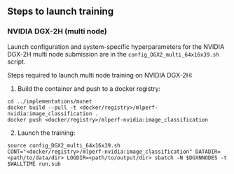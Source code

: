 ## Steps to launch training

### NVIDIA DGX-2H (multi node)

Launch configuration and system-specific hyperparameters for the NVIDIA DGX-2H
multi node submission are in the `config_DGX2_multi_64x16x39.sh` script.

Steps required to launch multi node training on NVIDIA DGX-2H:

1. Build the container and push to a docker registry:

```
cd ../implementations/mxnet
docker build --pull -t <docker/registry>/mlperf-nvidia:image_classification .
docker push <docker/registry>/mlperf-nvidia:image_classification
```

2. Launch the training:

```
source config_DGX2_multi_64x16x39.sh
CONT="<docker/registry>/mlperf-nvidia:image_classification" DATADIR=<path/to/data/dir> LOGDIR=<path/to/output/dir> sbatch -N $DGXNNODES -t $WALLTIME run.sub
```
